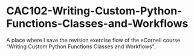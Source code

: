 # CAC102-Writing-Custom-Python-Functions-Classes-and-Workflows
A place where I save the revision exercise flow of the eCornell course "Writing Custom Python Functions Classes and Workflows".
